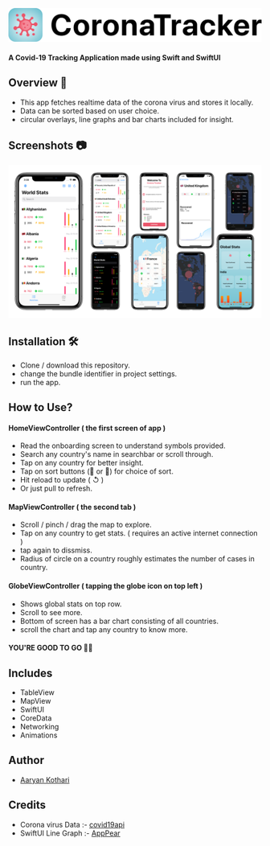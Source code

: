  <p float="left">
 <img src ="assets/banner.png"  />      
 </p>

#### A Covid-19 Tracking Application made using Swift and SwiftUI

## Overview 🦠
- This app fetches realtime data of the corona virus and stores it locally.
- Data can be sorted based on user choice.
- circular overlays, line graphs and bar charts included for insight.

## Screenshots 📷
 <p float="left">
 <img src ="assets/screenshots.png"  />      
 </p>
 
 ## Installation 🛠
 - Clone / download this repository.
 - change the bundle identifier in project settings.
 - run the app.
 
 ## How to Use?
 #### HomeViewController ( the first screen of app )
 - Read the onboarding screen to understand symbols provided.
 - Search any country's name in searchbar or scroll through.
 - Tap on any country for better insight.
 - Tap on sort buttons (🔼 or 🔽) for choice of sort.
 - Hit reload to update ( ↺ )
 - Or just pull to refresh.

 #### MapViewController ( the second tab )
 - Scroll / pinch / drag the map to explore.
 - Tap on any country to get stats. ( requires an active internet connection )
 - tap again to dissmiss.
 - Radius of circle on a country roughly estimates the number of cases in country.
 
 #### GlobeViewController ( tapping the globe icon on top left )
 - Shows global stats on top row.
 - Scroll to see more.
 - Bottom of screen has a bar chart consisting of all countries.
 - scroll the chart and tap any country to know more.
 
 #### YOU'RE GOOD TO GO 👍🏻
 
## Includes
- TableView
- MapView
- SwiftUI
- CoreData
- Networking
- Animations

 
## Author
* [Aaryan Kothari](https://github.com/aaryankotharii)

## Credits
- Corona virus Data :-  [covid19api](https://covid19api.com)
- SwiftUI Line Graph :-   [AppPear](https://github.com/AppPear/ChartView)
